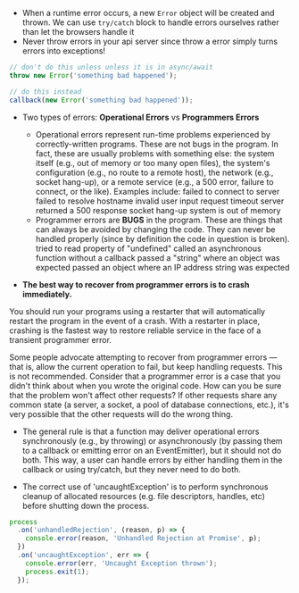 
* When a runtime error occurs, a new `Error` object will be created and thrown. We can use `try/catch` block to handle errors ourselves rather than
  let the browsers handle it
* Never throw errors in your api server since throw a error simply turns errors into exceptions!
```js
// don't do this unless unless it is in async/await
throw new Error('something bad happened');

// do this instead
callback(new Error('something bad happened'));
```
* Two types of errors: **Operational Errors** vs **Programmers Errors**

  * Operational errors represent run-time problems experienced by correctly-written programs. These are not bugs in the program. In fact, these are usually problems with something else: the system itself (e.g., out of memory or too many open files), the system's configuration (e.g., no route to a remote host), the network (e.g., socket hang-up), or a remote service (e.g., a 500 error, failure to connect, or the like). Examples include:
      failed to connect to server
      failed to resolve hostname
      invalid user input
      request timeout
      server returned a 500 response
      socket hang-up
      system is out of memory
  * Programmer errors are **BUGS** in the program. These are things that can always be avoided by changing the code. They can never be handled properly (since by definition the code in question is broken).
      tried to read property of "undefined"
      called an asynchronous function without a callback
      passed a "string" where an object was expected
      passed an object where an IP address string was expected
* **The best way to recover from programmer errors is to crash immediately.**

You should run your programs using a restarter that will automatically restart the program in the event of a crash. With a restarter in place, crashing is the fastest way to restore reliable service in the face of a transient programmer error.

Some people advocate attempting to recover from programmer errors — that is, allow the current operation to fail, but keep handling requests. This is not recommended. Consider that a programmer error is a case that you didn't think about when you wrote the original code. How can you be sure that the problem won't affect other requests? If other requests share any common state (a server, a socket, a pool of database connections, etc.), it's very possible that the other requests will do the wrong thing.

* The general rule is that a function may deliver operational errors synchronously (e.g., by throwing) or asynchronously (by passing them to a callback or emitting error on an EventEmitter), but it should not do both. This way, a user can handle errors by either handling them in the callback or using try/catch, but they never need to do both.

* The correct use of 'uncaughtException' is to perform synchronous cleanup of allocated resources (e.g. file descriptors, handles, etc) before shutting down the process.

```js
process
  .on('unhandledRejection', (reason, p) => {
    console.error(reason, 'Unhandled Rejection at Promise', p);
  })
  .on('uncaughtException', err => {
    console.error(err, 'Uncaught Exception thrown');
    process.exit(1);
  });
```